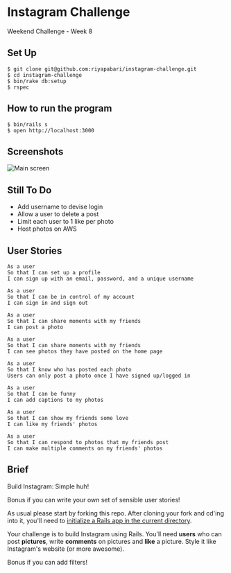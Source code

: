 Instagram Challenge
===================

Weekend Challenge - Week 8


Set Up
--------

```
$ git clone git@github.com:riyapabari/instagram-challenge.git
$ cd instagram-challenge
$ bin/rake db:setup
$ rspec
```

How to run the program
--------
```
$ bin/rails s
$ open http://localhost:3000
```

Screenshots
--------
![Main screen](http://imgur.com/ZrMD98x)

Still To Do
---
* Add username to devise login
* Allow a user to delete a post
* Limit each user to 1 like per photo
* Host photos on AWS

User Stories
--------

```
As a user 
So that I can set up a profile
I can sign up with an email, password, and a unique username
```
```
As a user
So that I can be in control of my account
I can sign in and sign out
```
```
As a user 
So that I can share moments with my friends
I can post a photo
```
```
As a user
So that I can share moments with my friends
I can see photos they have posted on the home page
```

```
As a user
So that I know who has posted each photo
Users can only post a photo once I have signed up/logged in
```

```
As a user
So that I can be funny
I can add captions to my photos
```
```
As a user
So that I can show my friends some love
I can like my friends' photos
```

```
As a user
So that I can respond to photos that my friends post
I can make multiple comments on my friends' photos
```


Brief
-----

Build Instagram: Simple huh!

Bonus if you can write your own set of sensible user stories!

As usual please start by forking this repo. After cloning your fork and cd'ing into it, you'll need to [initialize a Rails app in the current directory](http://blog.jasonmeridth.com/posts/create-rails-application-in-current-directory/).

Your challenge is to build Instagram using Rails. You'll need **users** who can post **pictures**, write **comments** on pictures and **like** a picture. Style it like Instagram's website (or more awesome).

Bonus if you can add filters!
